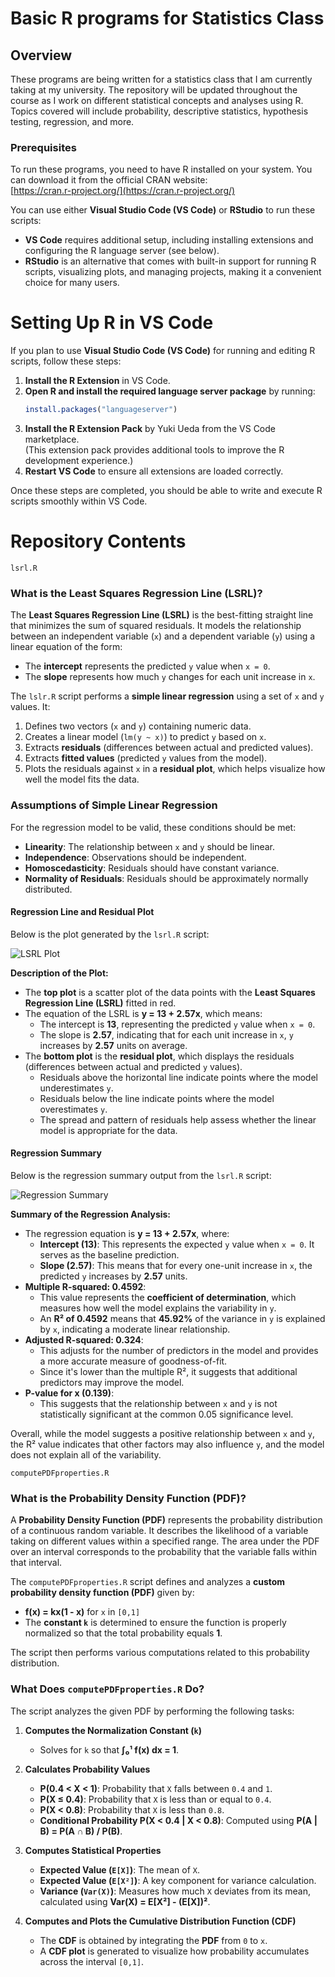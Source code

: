 # Basic R programs for Statistics Class

## Overview
These programs are being written for a statistics class that I am currently taking at my university. The repository will be updated throughout the course as I work on different statistical concepts and analyses using R. Topics covered will include probability, descriptive statistics, hypothesis testing, regression, and more.

### Prerequisites
To run these programs, you need to have R installed on your system. You can download it from the official CRAN website:  
[https://cran.r-project.org/](https://cran.r-project.org/)

You can use either **Visual Studio Code (VS Code)** or **RStudio** to run these scripts:

- **VS Code** requires additional setup, including installing extensions and configuring the R language server (see below).
- **RStudio** is an alternative that comes with built-in support for running R scripts, visualizing plots, and managing projects, making it a convenient choice for many users.

# Setting Up R in VS Code

If you plan to use **Visual Studio Code (VS Code)** for running and editing R scripts, follow these steps:

1. **Install the R Extension** in VS Code.
2. **Open R and install the required language server package** by running:
   ```r
   install.packages("languageserver")
   ```
3. **Install the R Extension Pack** by Yuki Ueda from the VS Code marketplace.  
   (This extension pack provides additional tools to improve the R development experience.)
4. **Restart VS Code** to ensure all extensions are loaded correctly.

Once these steps are completed, you should be able to write and execute R scripts smoothly within VS Code.


# Repository Contents

`lsrl.R`

### What is the Least Squares Regression Line (LSRL)?
The **Least Squares Regression Line (LSRL)** is the best-fitting straight line that minimizes the sum of squared residuals. It models the relationship between an independent variable (`x`) and a dependent variable (`y`) using a linear equation of the form:

- The **intercept** represents the predicted `y` value when `x = 0`.
- The **slope** represents how much `y` changes for each unit increase in `x`.

The `lslr.R` script performs a **simple linear regression** using a set of `x` and `y` values. It:

1. Defines two vectors (`x` and `y`) containing numeric data.
2. Creates a linear model (`lm(y ~ x)`) to predict `y` based on `x`.
3. Extracts **residuals** (differences between actual and predicted values).
4. Extracts **fitted values** (predicted `y` values from the model).
5. Plots the residuals against `x` in a **residual plot**, which helps visualize how well the model fits the data.

### Assumptions of Simple Linear Regression
For the regression model to be valid, these conditions should be met:

- **Linearity**: The relationship between `x` and `y` should be linear.
- **Independence**: Observations should be independent.
- **Homoscedasticity**: Residuals should have constant variance.
- **Normality of Residuals**: Residuals should be approximately normally distributed.

#### Regression Line and Residual Plot
Below is the plot generated by the `lsrl.R` script:

![LSRL Plot](images/plot.png)

**Description of the Plot:**
- The **top plot** is a scatter plot of the data points with the **Least Squares Regression Line (LSRL)** fitted in red.
- The equation of the LSRL is **y = 13 + 2.57x**, which means:
  - The intercept is **13**, representing the predicted `y` value when `x = 0`.
  - The slope is **2.57**, indicating that for each unit increase in `x`, `y` increases by **2.57** units on average.
- The **bottom plot** is the **residual plot**, which displays the residuals (differences between actual and predicted `y` values).
  - Residuals above the horizontal line indicate points where the model underestimates `y`.
  - Residuals below the line indicate points where the model overestimates `y`.
  - The spread and pattern of residuals help assess whether the linear model is appropriate for the data.


#### Regression Summary
Below is the regression summary output from the `lsrl.R` script:

![Regression Summary](images/summaryss.png)

**Summary of the Regression Analysis:**
- The regression equation is **y = 13 + 2.57x**, where:
  - **Intercept (13)**: This represents the expected `y` value when `x = 0`. It serves as the baseline prediction.
  - **Slope (2.57)**: This means that for every one-unit increase in `x`, the predicted `y` increases by **2.57** units.
- **Multiple R-squared: 0.4592**:
  - This value represents the **coefficient of determination**, which measures how well the model explains the variability in `y`.
  - An **R² of 0.4592** means that **45.92%** of the variance in `y` is explained by `x`, indicating a moderate linear relationship.
- **Adjusted R-squared: 0.324**:
  - This adjusts for the number of predictors in the model and provides a more accurate measure of goodness-of-fit.
  - Since it's lower than the multiple R², it suggests that additional predictors may improve the model.
- **P-value for x (0.139)**:
  - This suggests that the relationship between `x` and `y` is not statistically significant at the common 0.05 significance level.

Overall, while the model suggests a positive relationship between `x` and `y`, the R² value indicates that other factors may also influence `y`, and the model does not explain all of the variability.

`computePDFproperties.R`

### What is the Probability Density Function (PDF)?  
A **Probability Density Function (PDF)** represents the probability distribution of a continuous random variable. It describes the likelihood of a variable taking on different values within a specified range. The area under the PDF over an interval corresponds to the probability that the variable falls within that interval.

The `computePDFproperties.R` script defines and analyzes a **custom probability density function (PDF)** given by:

- **f(x) = kx(1 - x)** for `x` in `[0,1]`
- The **constant `k`** is determined to ensure the function is properly normalized so that the total probability equals **1**.

The script then performs various computations related to this probability distribution.

### What Does `computePDFproperties.R` Do?  
The script analyzes the given PDF by performing the following tasks:

1. **Computes the Normalization Constant (`k`)**  
   - Solves for `k` so that **∫₀¹ f(x) dx = 1**.

2. **Calculates Probability Values**  
   - **P(0.4 < X < 1)**: Probability that `X` falls between `0.4` and `1`.  
   - **P(X ≤ 0.4)**: Probability that `X` is less than or equal to `0.4`.  
   - **P(X < 0.8)**: Probability that `X` is less than `0.8`.  
   - **Conditional Probability P(X < 0.4 | X < 0.8)**: Computed using **P(A | B) = P(A ∩ B) / P(B)**.

3. **Computes Statistical Properties**  
   - **Expected Value (`E[X]`)**: The mean of `X`.  
   - **Expected Value (`E[X²]`)**: A key component for variance calculation.  
   - **Variance (`Var(X)`)**: Measures how much `X` deviates from its mean, calculated using **Var(X) = E[X²] - (E[X])²**.

4. **Computes and Plots the Cumulative Distribution Function (CDF)**  
   - The **CDF** is obtained by integrating the **PDF** from `0` to `x`.  
   - A **CDF plot** is generated to visualize how probability accumulates across the interval `[0,1]`.
